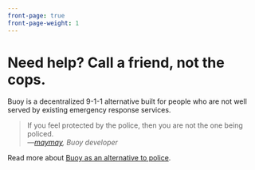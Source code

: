 ```yaml
---
front-page: true
front-page-weight: 1
---
```


# Need help? Call a friend, not the cops.

Buoy is a decentralized 9-1-1 alternative built for people who are not well served by existing emergency response services.

> If you feel protected by the police, then you are not the one being policed.  
> <cite>&mdash;[maymay](https://maymay.net/), Buoy developer</cite>

Read more about [Buoy as an alternative to police](https://github.com/meitar/better-angels/wiki/Buoy-as-an-alternative-to-police-and-EMS).
